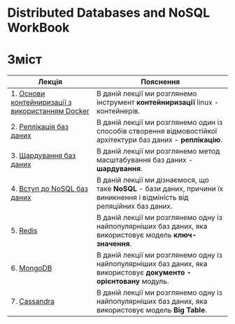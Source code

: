 # Distributed Databases and NoSQL WorkBook

# Зміст

|Лекція|Пояснення|
|-|-|
|1. [Основи контейниризації з використанням Docker](01-docker.html)|В даній лекції ми розглянемо інструмент **контейниризації** linux - контейнерів.|
|2. [Реплікація баз даних](02-replication.html)|В даній лекції ми розглянемо один із способів створення відмовостійкої архітектури баз даних - **реплікацію**.|
|3. [Щардування баз даних](03-sharding.html)| В даній лекції ми розглянемо метод масштабування баз даних - **шардування**.|
|4. [Вступ до NoSQL баз даних](04-nosql.html)|В даній лекції ми дізнаємося, що таке **NoSQL** - бази даних, причини їх виникнення і відміність від реляційних баз даних.|
|5. [Redis](05-redis.html)|В даній лекції ми розглянемо одну із найпопулярніших баз даних, яка використовує модель **ключ-значення**.|
|6. [MongoDB](06-mongodb.html)|В даній лекції ми розглянемо одну із найпопулярніших баз даних, яка використовує **документо - орієнтовану** модуль.|
|7. [Cassandra](07-cassandra.html)|В даній лекції ми розглянемо одну із найпопулярніших баз даних, яка використовує модель **Big Table**.|